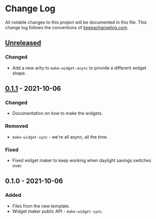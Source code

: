 # Change Log
All notable changes to this project will be documented in this file. This change log follows the conventions of [keepachangelog.com](http://keepachangelog.com/).

## [Unreleased]
### Changed
- Add a new arity to `make-widget-async` to provide a different widget shape.

## [0.1.1] - 2021-10-06
### Changed
- Documentation on how to make the widgets.

### Removed
- `make-widget-sync` - we're all async, all the time.

### Fixed
- Fixed widget maker to keep working when daylight savings switches over.

## 0.1.0 - 2021-10-06
### Added
- Files from the new template.
- Widget maker public API - `make-widget-sync`.

[Unreleased]: https://github.com/mertnuhoglu/study_fulcro01/compare/0.1.1...HEAD
[0.1.1]: https://github.com/mertnuhoglu/study_fulcro01/compare/0.1.0...0.1.1
